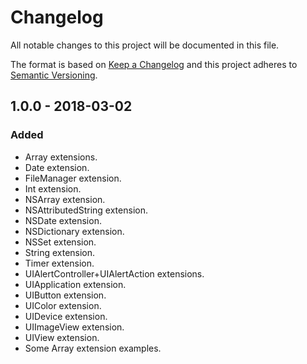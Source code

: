 # Changelog

All notable changes to this project will be documented in this file.

The format is based on [Keep a Changelog](http://keepachangelog.com/en/1.0.0/) and this project adheres to [Semantic Versioning](https://semver.org/spec/v2.0.0.html).

## **1.0.0** - 2018-03-02

### Added

- Array extensions.
- Date extension.
- FileManager extension.
- Int extension.
- NSArray extension.
- NSAttributedString extension.
- NSDate extension.
- NSDictionary extension.
- NSSet extension.
- String extension.
- Timer extension.
- UIAlertController+UIAlertAction extensions.
- UIApplication extension.
- UIButton extension.
- UIColor extension.
- UIDevice extension.
- UIImageView extension.
- UIView extension.
- Some Array extension examples.
